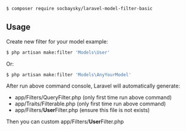 ```bash
$ composer require socbaysky/laravel-model-filter-basic
```

## Usage

Create new filter for your model example:

```bash
$ php artisan make:filter 'Models\User'
```

Or:

```bash
$ php artisan make:filter 'Models\AnyYourModel'
```

After run above command console, Laravel will automatically generate:
- app/Filters/QueryFilter.php (only first time run above command)
- app/Traits/Filterable.php (only first time run above command)
- app/Filters/**User**Filter.php (ensure this file is not exists)

Then you can custom app/Filters/**User**Filter.php